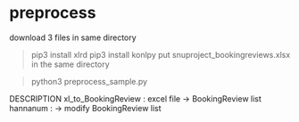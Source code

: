 # preprocess

download 3 files in same directory
>pip3 install xlrd
>pip3 install konlpy
put snuproject_bookingreviews.xlsx in the same directory

>python3 preprocess_sample.py

DESCRIPTION
xl_to_BookingReview : excel file -> BookingReview list
hannanum : -> modify BookingReview list 
